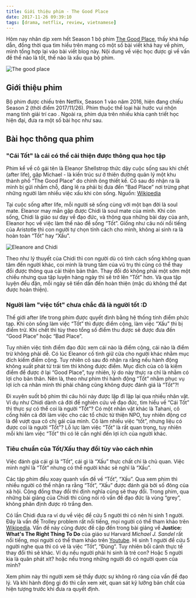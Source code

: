 ```yaml
---
title: Giới thiệu phim - The Good Place
date: 2017-11-26 09:39:10
tags: [drama, netflix, review, vietnamese]
---
```

Hôm nay nhân dịp xem hết Season 1 bộ phim [The Good Place](https://www.netflix.com/jp-en/title/80113701), thấy khá hấp dẫn, đồng thời qua tìm hiểu trên mạng có một số bài viết khá hay về phim, mình tổng hợp lại  vào bài viết blog này.  Nội dung về việc  học được gì về vấn đề  thế nào là tốt, thế nào là xấu qua bộ phim.

![The good place](http://images2.imgbox.com/2e/fd/zYXFbcbm_o.jpg "The good place")

## Giới thiệu phim

 Bộ phim được chiếu trên Netflix, Season 1 vào năm 2016, hiện đang chiếu Season 2 (thời điểm 2017/11/26). Phim thuộc thể loại hài hước vui nhộn mang tính giải trí cao . Ngoài ra, phim dựa trên nhiều khía cạnh triết học hiện đại, đưa ra một số bài học như sau.

## Bài học thông qua phim

### "Cái Tốt" là cái có thể cải thiện được thông qua học tập

Phim kể về cô gái tên là Eleanor Shellstrop thức dậy cuộc sống sau khi chết (after life), gặp Michael - là kiến trúc sư ở thiên đường quản lý một khu thành phố “The Good Place” do chính ông thiết kế. Cô sau đó nhận ra là mình bị gửi nhầm chỗ, đáng lẽ ra phải bị đưa đến “Bad Place” nơi trừng phạt những người làm nhiều việc xấu khi còn sống.
Nguồn: [Wikipedia](https://en.wikipedia.org/wiki/The_Good_Place)

Tại cuộc sống after life, mỗi người sẽ sống cùng với một bạn đời là soul mate. Eleanor may mắn gặp được Chidi là soul mate của mình. Khi còn sống, Chidi là giáo sư dạy về đạo đức, và thông qua những bài dạy của anh, Eleanor học về việc làm thế nào để sống “Tốt”. Giống như câu nói nổi tiếng của Aristotle thì con người tự chọn tính cách cho mình, không ai sinh ra là hoàn toàn “Tốt” hay “Xấu”.

![Eleanore and Chidi](https://images2.imgbox.com/37/4f/7Hhe11X9_o.jpg "Eleanore and Chidi")

Theo như lý thuyết của Chidi thì con người dù có tính cách sống không quan tâm đến người khác, coi mình là trung tâm của vũ trụ thì cũng có thể thay đổi được thông qua cải thiện bản thân. Thay đổi đó không phải một sớm một chiều nhưng qua tập luyện hàng ngày thì sẽ trở lên “Tốt” hơn.  Và qua tập luyện đều đặn, mỗi ngày sẽ tiến dần đến hoàn thiện (mặc dù không thể đạt được hoàn thiện).

### Người làm "việc tốt" chưa chắc đã là người tốt  :D

Thế giới after life trong phim được quyết định bằng hệ thống tính điểm phức tạp. Khi còn sống làm việc “Tốt” thì được điểm cộng, làm việc “Xấu” thì bị điểm trừ. Khi chết thì tùy theo tổng số điểm thu được sẽ được đưa đến “Good Place” hoặc “Bad Place”.

Tuy nhiên việc tính điểm đạo đức xem cái nào là điểm cộng, cái nào là điểm trừ không phải dễ. Có lúc Eleanor cố tình giữ cửa cho người khác nhằm mục đích kiếm điểm cộng. Tuy nhiên cô sau đó nhận ra rằng nếu hành động không xuất phát từ trái tim thì không được điểm. Mục đích của cô là kiếm điểm để được ở lại “Good Place”, tuy nhiên, lý do này thực ra chỉ là nhằm có lợi cho bản thân. Nên là, theo như phim thì hành động “Tốt” nhằm phục vụ lợi ích cá nhân mình thì phải chăng cũng không được đánh giá là “Tốt”?!

Đi xuyên suốt bộ phim thì câu hỏi này được lặp đi lặp lại qua nhiều nhân vật. Ví dụ như Chidi dành cả đời để nghiên cứu về đạo đức, tìm hiểu về “Cái Tốt” thì thực sự có thể coi là người “Tốt”? Có một nhân vật khác là Tahani, cô cống hiến cả đời làm việc cho các tổ chức từ thiện NPO, tuy nhiên động cơ là để vượt qua cô chị gái của mình. Cô làm nhiều việc “tốt”, nhưng liệu có được coi là người “Tốt”? Lỗ lực làm việc “Tốt” là rất quan trọng, tuy nhiên mỗi khi làm việc “Tốt” thì có lẽ cần nghĩ đến lợi ích của người khác.

### Tiêu chuẩn của Tốt/Xấu thay đổi tùy vào cách nhìn

Việc đánh giá cái gì là “Tốt”, cái gì là “Xấu” thực chất chỉ là chủ quan. Việc mình nghĩ là “Tốt” nhưng có thể người khác sẽ nghĩ là “Xấu”.

Các tập phim đều xoay quanh vấn đề về “Tốt”, “Xấu”. Qua xem phim thì nhiều người có thể nhận ra rằng “Tốt”, “Xấu” được đánh giá bởi số đông của xã hội. Cộng đồng thay đổi thì định nghĩa cũng sẽ thay đổi. Trong phim, qua những bài giảng của Chidi thì cũng nói rõ vấn đề đạo đức là vùng “grey”, không phân định được rõ trắng đen. 

Có lần Chidi đưa ra ví dụ về việc để cứu 5 người thì có nên hi sinh 1 người. Đây là vấn đề Trolley problem rất nổi tiếng, mọi người có thể tham khảo trên [Wikipedia](https://en.wikipedia.org/wiki/Trolley_problem "Wikipedia"). Vấn đề này cũng được đề cập đến trong bài giảng về **Justice: What's The Right Thing To Do** của giáo sư Harvard *Michael J. Sandel* rất nổi tiếng, mọi người có thể tham khảo trên [Youtube](https://www.youtube.com/watch?v=kBdfcR-8hEY "Youtube"). Hi sinh 1 người để cứu 5 người nghe qua thì có vẻ là việc “Tốt”, “Đúng”. Tuy nhiên bối cảnh thực tế thay đổi thì sẽ khác. Ví dụ nếu người phải hi sinh là trẻ con? Hoặc 5 người kia là quân phát xít? hoặc nếu trong những người đó có người quen của mình? 

Xem phim này thì người xem sẽ thấy được sự không rõ ràng của vấn đề đạo lý. Và khi hành động gì đó thì cần xem xét, quan sát kỹ lưỡng bản chất của hiện tượng trước khi đưa ra quyết định.


